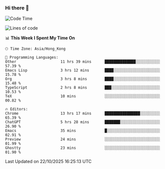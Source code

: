 ### Hi there 👋

<!--
**nicehiro/nicehiro** is a ✨ _special_ ✨ repository because its `README.md` (this file) appears on your GitHub profile.

Here are some ideas to get you started:

- 🔭 I’m currently working on ...
- 🌱 I’m currently learning ...
- 👯 I’m looking to collaborate on ...
- 🤔 I’m looking for help with ...
- 💬 Ask me about ...
- 📫 How to reach me: ...
- 😄 Pronouns: ...
- ⚡ Fun fact: ...
-->

<!--START_SECTION:waka-->
![Code Time](http://img.shields.io/badge/Code%20Time-1%2C168%20hrs%2029%20mins-blue)

![Lines of code](https://img.shields.io/badge/From%20Hello%20World%20I%27ve%20Written-1.9%20million%20lines%20of%20code-blue)

📊 **This Week I Spent My Time On** 

```text
🕑︎ Time Zone: Asia/Hong_Kong

💬 Programming Languages: 
Other                    11 hrs 39 mins      ██████████████░░░░░░░░░░░   57.39 % 
Emacs Lisp               3 hrs 12 mins       ████░░░░░░░░░░░░░░░░░░░░░   15.78 % 
Org                      3 hrs 8 mins        ████░░░░░░░░░░░░░░░░░░░░░   15.48 % 
TypeScript               2 hrs 8 mins        ███░░░░░░░░░░░░░░░░░░░░░░   10.53 % 
TeX                      10 mins             ░░░░░░░░░░░░░░░░░░░░░░░░░   00.82 % 

🔥 Editors: 
Chrome                   13 hrs 17 mins      ████████████████░░░░░░░░░   65.39 % 
ChatGPT                  5 hrs 28 mins       ███████░░░░░░░░░░░░░░░░░░   26.90 % 
Emacs                    35 mins             █░░░░░░░░░░░░░░░░░░░░░░░░   02.91 % 
Preview                  24 mins             ░░░░░░░░░░░░░░░░░░░░░░░░░   01.99 % 
Ghostty                  23 mins             ░░░░░░░░░░░░░░░░░░░░░░░░░   01.90 % 
```


 Last Updated on 22/10/2025 16:25:13 UTC
<!--END_SECTION:waka-->
